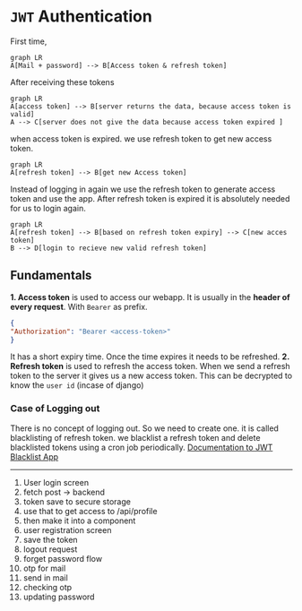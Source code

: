 # `JWT` Authentication

First time,
```mermaid
graph LR
A[Mail + password] --> B[Access token & refresh token]
```
After receiving these tokens

```mermaid
graph LR
A[access token] --> B[server returns the data, because access token is valid]
A --> C[server does not give the data because access token expired ]
```
when access token is expired. we use refresh token to get new access token.

```mermaid
graph LR
A[refresh token] --> B[get new Access token]
```
Instead of logging in again we use the refresh token to generate access token and use the app. After refresh token is expired it is absolutely needed for us to login  again.


```mermaid
graph LR
A[refresh token] --> B[based on refresh token expiry] --> C[new acces token]
B --> D[login to recieve new valid refresh token]
```
## Fundamentals

**1. Access token** is used to access our webapp. It is usually in the **header of every request**. With `Bearer` as prefix.
```json
{
"Authorization": "Bearer <access-token>"
}
```

It has a short expiry time. Once the time expires it needs to be refreshed.
**2. Refresh token**  is used to refresh the access token. When we send a refresh token to the server it gives us a new access token. This can be decrypted to know the `user id` (incase of django)

### Case of Logging out
There is no concept of logging out.
So we need to create one. it is called blacklisting of refresh token.
we blacklist a refresh token and delete blacklisted tokens using a cron job periodically.
[Documentation to JWT Blacklist App](https://django-rest-framework-simplejwt.readthedocs.io/en/latest/blacklist_app.html)

---

1. User login screen
2. fetch post -> backend
3. token save to secure storage
4. use that to get access to /api/profile
5. then make it into a component
6. user registration screen
7. save the token
8. logout request
9. forget password flow
10. otp for mail 
11. send in mail
12. checking otp
13. updating password 
<!--stackedit_data:
eyJoaXN0b3J5IjpbMTc3MDgzMDg0MCwtMzUzNjYwNDQ5XX0=
-->
